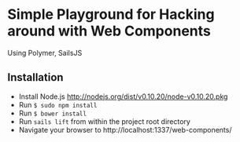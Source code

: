 # Simple Playground for Hacking around with Web Components
Using Polymer, SailsJS
## Installation
* Install Node.js http://nodejs.org/dist/v0.10.20/node-v0.10.20.pkg
* Run `$ sudo npm install`
* Run `$ bower install`
* Run `sails lift` from within the project root directory
* Navigate your browser to http://localhost:1337/web-components/
